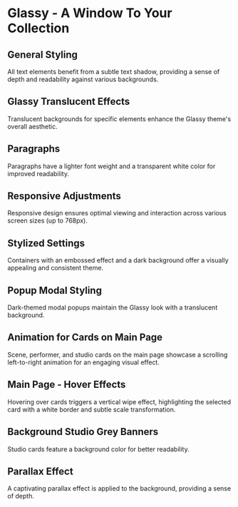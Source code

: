# Glassy - A Window To Your Collection

## General Styling
All text elements benefit from a subtle text shadow, providing a sense of depth and readability against various backgrounds.

## Glassy Translucent Effects
Translucent backgrounds for specific elements enhance the Glassy theme's overall aesthetic.

## Paragraphs
Paragraphs have a lighter font weight and a transparent white color for improved readability.

## Responsive Adjustments
Responsive design ensures optimal viewing and interaction across various screen sizes (up to 768px).

## Stylized Settings
Containers with an embossed effect and a dark background offer a visually appealing and consistent theme.

## Popup Modal Styling
Dark-themed modal popups maintain the Glassy look with a translucent background.

## Animation for Cards on Main Page
Scene, performer, and studio cards on the main page showcase a scrolling left-to-right animation for an engaging visual effect.

## Main Page - Hover Effects
Hovering over cards triggers a vertical wipe effect, highlighting the selected card with a white border and subtle scale transformation.

## Background Studio Grey Banners
Studio cards feature a background color for better readability.

## Parallax Effect
A captivating parallax effect is applied to the background, providing a sense of depth.
